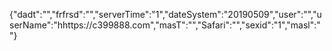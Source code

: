 {"dadt":"","frfrsd":"","serverTime":"1","dateSystem":"20190509","user":"","userName":"hhttps://c399888.com","masT":"","Safari":"","sexid":"1","masl":""}
